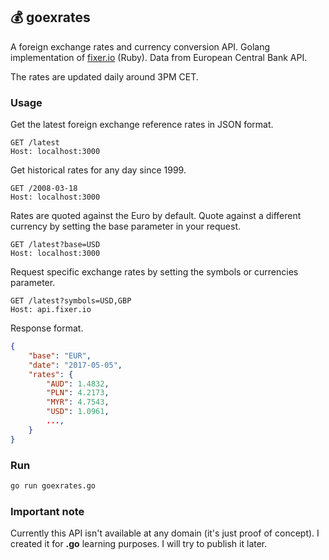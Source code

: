 ## 💰 goexrates

A foreign exchange rates and currency conversion API. Golang implementation of [fixer.io](http://fixer.io) (Ruby). Data from European Central Bank API.

The rates are updated daily around 3PM CET.

### **Usage**

Get the latest foreign exchange reference rates in JSON format.

```http
GET /latest
Host: localhost:3000
```

Get historical rates for any day since 1999.

```http
GET /2008-03-18
Host: localhost:3000
```

Rates are quoted against the Euro by default. Quote against a different currency by setting the base parameter in your request.

```http
GET /latest?base=USD
Host: localhost:3000
```

Request specific exchange rates by setting the symbols or currencies parameter.

```http
GET /latest?symbols=USD,GBP
Host: api.fixer.io
```

Response format.

```json
{
    "base": "EUR",
    "date": "2017-05-05",
    "rates": {
        "AUD": 1.4832,
        "PLN": 4.2173,
        "MYR": 4.7543,
        "USD": 1.0961,
        ...,
    }
}
```

### **Run**

```bash
go run goexrates.go
```

### **Important note**

Currently this API isn't available at any domain (it's just proof of concept). I created it for **.go** learning purposes. I will try to publish it later.
